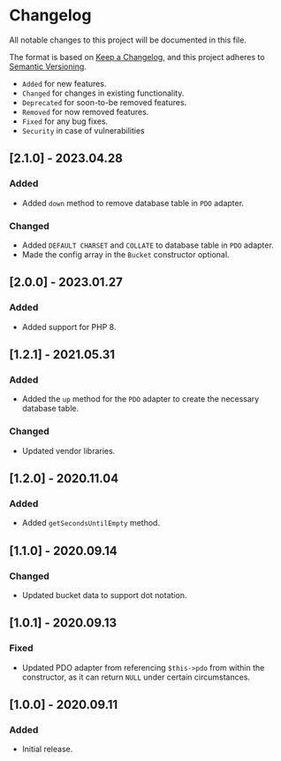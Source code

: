 # Changelog

All notable changes to this project will be documented in this file.

The format is based on [Keep a Changelog](https://keepachangelog.com/en/1.0.0/),
and this project adheres to [Semantic Versioning](https://semver.org/spec/v2.0.0.html).

- `Added` for new features.
- `Changed` for changes in existing functionality.
- `Deprecated` for soon-to-be removed features.
- `Removed` for now removed features.
- `Fixed` for any bug fixes.
- `Security` in case of vulnerabilities

## [2.1.0] - 2023.04.28

### Added

- Added `down` method to remove database table in `PDO` adapter.

### Changed

- Added `DEFAULT CHARSET` and `COLLATE` to database table in `PDO` adapter.
- Made the config array in the `Bucket` constructor optional.

## [2.0.0] - 2023.01.27

### Added

- Added support for PHP 8.

## [1.2.1] - 2021.05.31

### Added

- Added the `up` method for the `PDO` adapter to create the necessary database table.

### Changed

- Updated vendor libraries.

## [1.2.0] - 2020.11.04

### Added

- Added `getSecondsUntilEmpty` method.

## [1.1.0] - 2020.09.14

### Changed

- Updated bucket data to support dot notation.

## [1.0.1] - 2020.09.13

### Fixed

- Updated PDO adapter from referencing `$this->pdo` from within the constructor, 
as it can return `NULL` under certain circumstances.

## [1.0.0] - 2020.09.11

### Added

- Initial release.